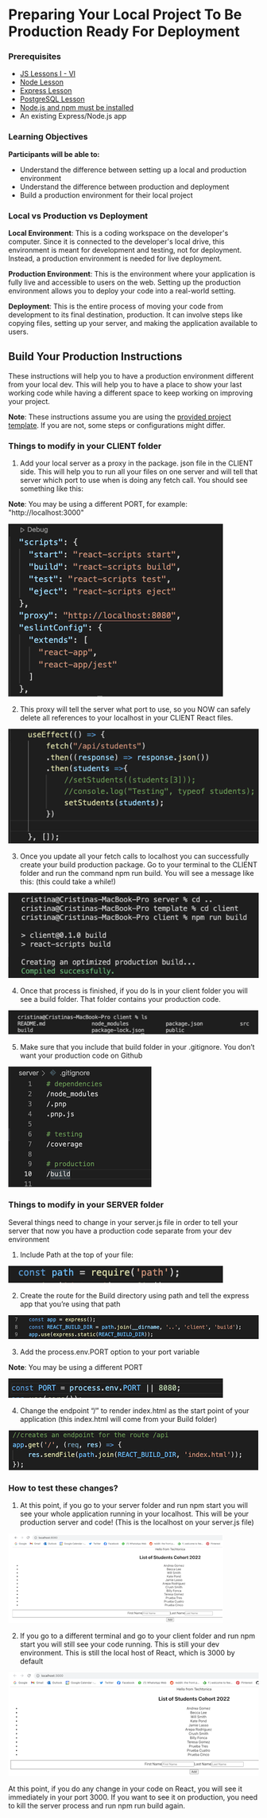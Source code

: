 # Preparing Your Local Project To Be Production Ready For Deployment

### Prerequisites
- [JS Lessons I - VI](../javascript)
- [Node Lesson](../node-js/node-js.md)
- [Express Lesson](../express-js/express.md)
- [PostgreSQL Lesson](../databases/installing-postgresql.md)
- [Node.js and npm must be installed](https://nodejs.org/en/download/)
- An existing Express/Node.js app

### Learning Objectives
**Participants will be able to:**

- Understand the difference between setting up a local and production environment
- Understand the difference between production and deployment
- Build a production environment for their local project

### Local vs Production vs Deployment

**Local Environment**: This is a coding workspace on the developer's computer. Since it is connected to the developer's local drive, this environment is meant for development and testing, not for deployment. Instead, a production environment is needed for live deployment.

**Production Environment**: This is the environment where your application is fully live and accessible to users on the web. Setting up the production environment allows you to deploy your code into a real-world setting.

**Deployment**: This is the entire process of moving your code from development to its final destination, production. It can involve steps like copying files, setting up your server, and making the application available to users.

## Build Your Production Instructions

These instructions will help you to have a production environment different from your local dev. This will help you to have a place to show your last working code while having a different space to keep working on improving your project. 

**Note**: These instructions assume you are using the [provided project template](https://github.com/Difmo/curriculum/blob/main/projects/2023TemplateWithVite/README.md). If you are not, some steps or configurations might differ.

### Things to modify in your CLIENT folder

1. Add your local server as a proxy in the package. json file in the CLIENT side. This will help you to run all your files on one server and will tell that server which port to use when is doing any fetch call. You should see something like this:

**Note**: You may be using a different PORT, for example: "http://localhost:3000"

![image of proxy code](./screenshots/production-1.png)

2. This proxy will tell the server what port to use, so you NOW can safely delete all references to your localhost in your CLIENT React files.

![image of useEffect code with localhost removed](./screenshots/production-2.png)

3. Once you update all your fetch calls to localhost you can successfully create your build production package. Go to your terminal to the CLIENT folder and run the command npm run build. You will see a message like this: (this could take a while!)

![image of referenced terminal message](./screenshots/production-3.png)

4. Once that process is finished, if you do ls in your client folder you will see a build folder. That folder contains your production code. 

![image of build folder within client folder](./screenshots/production-4.png)

5. Make sure that you include that build folder in your .gitignore. You don’t want your production code on Github 

![image of build folder in gitignore file](./screenshots/production-5.png)

### Things to modify in your SERVER folder

Several things need to change in your server.js file in order to tell your server that now you have a production code separate from your dev environment

1. Include Path at the top of your file:

![image of Path code](./screenshots/production-6.png)

2. Create the route for the Build directory using path and tell the express app that you’re using that path 

![image of Build route code](./screenshots/production-7.png)

3. Add the process.env.PORT option to your port variable

**Note**: You may be using a different PORT

![image of PORT code](./screenshots/production-8.png)

4. Change the endpoint “/” to render index.html as the start point of your application (this index.html will come from your Build folder)

![image of new endpoint code](./screenshots/production-9.png)

### How to test these changes?

1. At this point, if you go to your server folder and run npm start you will see your whole application running in your localhost. This will be your production server and code! (This is the localhost on your server.js file)

![image of new production environment front end](./screenshots/production-10.png)

2. If you go to a different terminal and go to your client folder and run npm start you will still see your code running. This is still your dev environment. This is still the local host of React, which is 3000 by default

![image of new development environment front end](./screenshots/production-11.png)

At this point, if you do any change in your code on React, you will see it immediately in your port 3000. If you want to see it on production, you need to kill the server process and run npm run build again. 